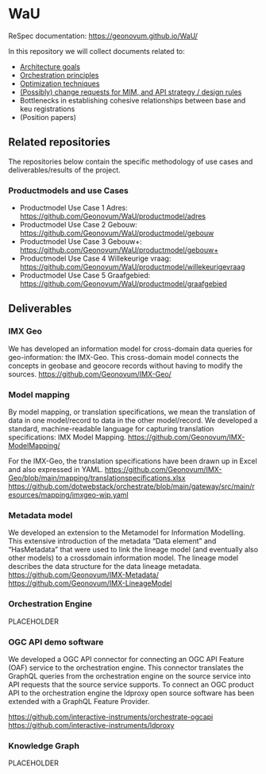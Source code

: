 # WaU

ReSpec documentation: https://geonovum.github.io/WaU/

In this repository we will collect documents related to:

- [Architecture goals](architecture-goals.md)
- [Orchestration principles](orchestration.md)
- [Optimization techniques](optimization-techniques.md)
- [(Possibly) change requests for MIM, and API strategy / design rules](change-requests.md)
- Bottlenecks in establishing cohesive relationships between base and keu registrations
- (Position papers)

## Related repositories

The repositories below contain the specific methodology of use cases and deliverables/results of the project.

### Productmodels and use Cases 
- Productmodel Use Case 1 Adres: https://github.com/Geonovum/WaU/productmodel/adres
- Productmodel Use Case 2 Gebouw: https://github.com/Geonovum/WaU/productmodel/gebouw
- Productmodel Use Case 3 Gebouw+: https://github.com/Geonovum/WaU/productmodel/gebouw+
- Productmodel Use Case 4 Willekeurige vraag: https://github.com/Geonovum/WaU/productmodel/willekeurigevraag
- Productmodel Use Case 5 Graafgebied: https://github.com/Geonovum/WaU/productmodel/graafgebied

## Deliverables

### IMX Geo

We has developed an information model for cross-domain data queries for geo-information: the IMX-Geo. This cross-domain model connects the concepts in geobase and geocore records without having to modify the sources.
https://github.com/Geonovum/IMX-Geo/

### Model mapping

By model mapping, or translation specifications, we mean the translation of data in one model/record to data in the other model/record. We developed a standard, machine-readable language for capturing translation specifications: IMX Model Mapping.
https://github.com/Geonovum/IMX-ModelMapping/

For the IMX-Geo, the translation specifications have been drawn up in Excel and also expressed in YAML.
https://github.com/Geonovum/IMX-Geo/blob/main/mapping/translationspecifications.xlsx
https://github.com/dotwebstack/orchestrate/blob/main/gateway/src/main/resources/mapping/imxgeo-wip.yaml

### Metadata model

We developed an extension to the Metamodel for Information Modelling. This extensive introduction of the metadata “Data element” and “HasMetadata” that were used to link the lineage model (and eventually also other models) to a crossdomain information model. The lineage model describes the data structure for the data lineage metadata.
https://github.com/Geonovum/IMX-Metadata/
https://github.com/Geonovum/IMX-LineageModel

### Orchestration Engine

PLACEHOLDER

### OGC API demo software
We developed a OGC API connector for connecting an OGC API Feature (OAF) service to the orchestration engine. This connector translates the GraphQL queries from the orchestration engine on the source service into API requests that the source service supports.
To connect an OGC product API to the orchestration engine the ldproxy open source software has been extended with a GraphQL Feature Provider.

https://github.com/interactive-instruments/orchestrate-ogcapi
https://github.com/interactive-instruments/ldproxy

### Knowledge Graph

PLACEHOLDER
